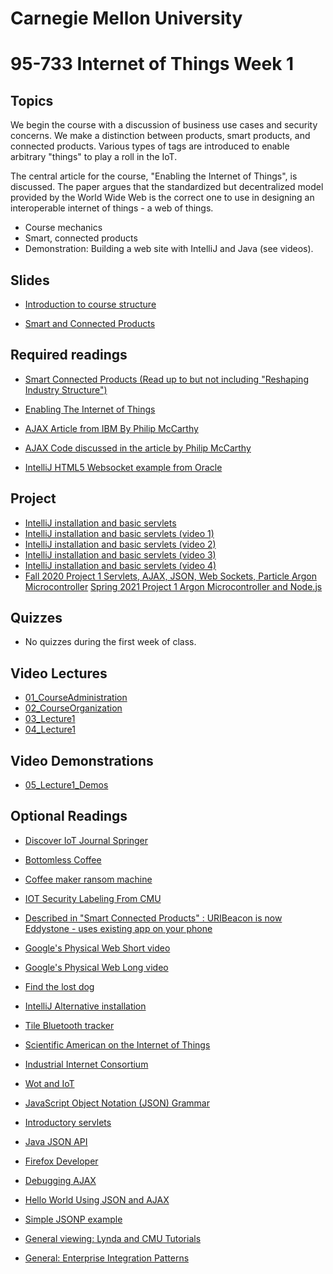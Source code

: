 # Carnegie Mellon University

# 95-733 Internet of Things Week 1

## Topics

We begin the course with a discussion of business use cases and security concerns.
We make a distinction between products, smart products, and connected products. Various types
of tags are introduced to enable arbitrary "things" to play a roll in the IoT.

The central article for the course, "Enabling the Internet of Things", is discussed. The paper
argues that the standardized but decentralized model provided by the World Wide Web is the
correct one to use in designing an interoperable internet of things - a web of things.

+ Course mechanics
+ Smart, connected products
+ Demonstration: Building a web site with IntelliJ and Java (see videos).

## Slides
+ [Introduction to course structure](https://www.andrew.cmu.edu/user/mm6/95-733/PowerPoint/01_IntroToCourseStructure.pdf)

+ [Smart and Connected Products](https://www.andrew.cmu.edu/user/mm6/95-733/PowerPoint/01_IntroductionToIOT.pdf)

## Required readings

+ [Smart Connected Products (Read up to but not including "Reshaping Industry Structure")](https://hbr.org/2014/11/how-smart-connected-products-are-transforming-competition)
+ [Enabling The Internet of Things](https://www.andrew.cmu.edu/user/mm6/95-733/iot/Enabling_the_Internet_of_Things.pdf)

+ [AJAX Article from IBM By Philip McCarthy](http://www.ibm.com/developerworks/library/j-ajax1/?ca%3D)

+ [AJAX Code discussed in the article by Philip McCarthy](http://www.andrew.cmu.edu/user/mm6/95-733/Ajax/j-ajax1.zip)

+ [IntelliJ HTML5 Websocket example from Oracle](http://www.andrew.cmu.edu/user/mm6/95-733/Whiteboard_Instructions.txt)

## Project

+ [IntelliJ installation and basic servlets](https://www.andrew.cmu.edu/user/mm6/95-733/IntelliJ_Installs.pdf)
+ [IntelliJ installation and basic servlets (video 1)](https://heinzcollege.mediasite.com/Mediasite/MyMediasite/presentations/01fe4a45ac354a8a95556a0c16c490e41d)
+ [IntelliJ installation and basic servlets (video 2)](https://heinzcollege.mediasite.com/Mediasite/MyMediasite/presentations/1bd644fe2faf43f1afc476fabc133e431d)
+ [IntelliJ installation and basic servlets (video 3)](https://heinzcollege.mediasite.com/Mediasite/MyMediasite/presentations/1cc1acfa5581425fb506a903978eeb7d1d)
+ [IntelliJ installation and basic servlets (video 4)](https://heinzcollege.mediasite.com/Mediasite/MyMediasite/presentations/b7dfb095ffc24d0da1094007b1eadd9d1d)
+ [Fall 2020 Project 1 Servlets, AJAX, JSON, Web Sockets, Particle Argon Microcontroller](../projects/project1/Project1.md)
[Spring 2021 Project 1 Argon Microcontroller and Node.js](../projects/project1/Project1_S21.md)
## Quizzes

+ No quizzes during the first week of class.

## Video Lectures

+ [01_CourseAdministration](https://heinzcollege.mediasite.com/Mediasite/MyMediasite/presentations/d682f3d740ee4288999ed1b32831b3681d)
+ [02_CourseOrganization](https://heinzcollege.mediasite.com/Mediasite/MyMediasite/presentations/e40a7436891648c2a5474c927f5572371d)
+ [03_Lecture1](https://heinzcollege.mediasite.com/Mediasite/MyMediasite/presentations/bc7f8e22e066467181ce64a47b4f8cd01d)
+ [04_Lecture1](https://heinzcollege.mediasite.com/Mediasite/MyMediasite/presentations/60b308fcf55a418db8329d09ec45840e1d)

## Video Demonstrations
+ [05_Lecture1_Demos](https://heinzcollege.mediasite.com/Mediasite/MyMediasite/presentations/a9fe6d4a24e54cdf82514013f1ae409c1d)

## Optional Readings

+ [Discover IoT Journal Springer](https://link.springer.com/search?query=discover+iot)

+ [Bottomless Coffee](https://www.bottomless.com/)

+ [Coffee maker ransom machine](https://arstechnica.com/information-technology/2020/09/how-a-hacker-turned-a-250-coffee-maker-into-ransom-machine/)

+ [IOT Security Labeling From CMU](https://cylab.cmu.edu/news/2020/05/27-iot-labels-consumers.html)

+ [Described in "Smart Connected Products" : URIBeacon is now Eddystone - uses existing app on your phone](https://developers.google.com/beacons/)

+ [Google's Physical Web Short video](https://www.youtube.com/watch?v=1yaLPRgtlR0&feature=youtu.be)

+ [Google's Physical Web Long video](https://www.youtube.com/watch?v=vyfy7AdPk2g)

+ [Find the lost dog](https://youtu.be/-Y77cUI_z30)


+ [IntelliJ Alternative installation](https://www.andrew.cmu.edu/user/mm6/95-733/IntelliJ_Alternative_Startup.docx)

+ [Tile Bluetooth tracker](https://www.thetileapp.com/en-us/products)

+ [Scientific American on the Internet of Things](http://cba.mit.edu/docs/papers/04.10.i0.pdf)


+ [Industrial Internet Consortium](https://www.trusted-iot.org)

+ [Wot and IoT](https://webofthings.org/2016/01/23/wot-vs-iot-12/)


+ [JavaScript Object Notation (JSON) Grammar](http://www.json.org/index.html)

+ [Introductory servlets](http://proquestcombo.safaribooksonline.com/9780596516680)

+ [Java JSON API](http://www.oracle.com/technetwork/articles/java/json-1973242.html)

+ [Firefox Developer](https://www.mozilla.org/en-US/firefox/developer/)

+ [Debugging AJAX](http://www.youtube.com/watch?v=W4jXAaEMp2M)

+ [Hello World Using JSON and AJAX](https://www.andrew.cmu.edu/user/mm6/95-733/JSONHelloWorld.txt)

+ [Simple JSONP example](https://www.andrew.cmu.edu/user/mm6/95-733/JSONP/JSONPDemo.txt)

+ [General viewing: Lynda and CMU Tutorials](http://www.cmu.edu/lynda/)

+ [General: Enterprise Integration Patterns](http://www.enterpriseintegrationpatterns.com)
